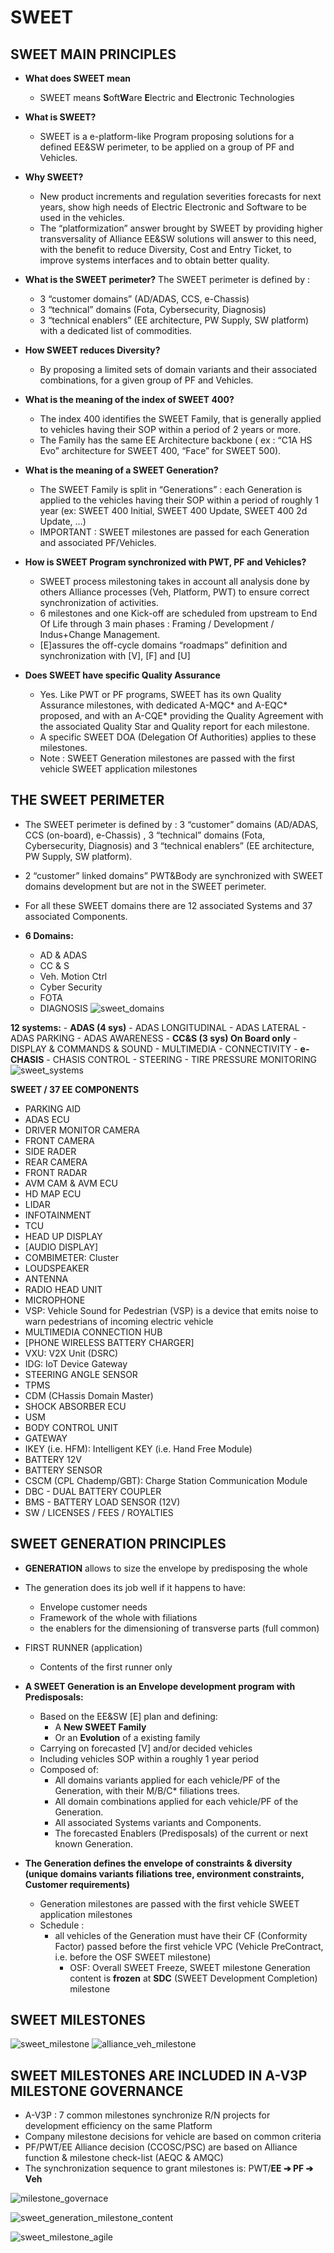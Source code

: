 # SWEET

## SWEET MAIN PRINCIPLES

- **What does SWEET mean**
    - SWEET means **S**oft**W**are **E**lectric and **E**lectronic Technologies

- **What is SWEET?**
    - SWEET is a e-platform-like Program proposing solutions for a defined EE&SW perimeter, to be applied on a group of PF and Vehicles.

- **Why SWEET?**
    - New product increments and regulation severities forecasts for next years, show high needs of Electric Electronic and Software to be used in the vehicles.
    - The “platformization” answer brought by SWEET by providing higher transversality of Alliance EE&SW solutions will answer to this need, with the benefit to reduce Diversity, Cost and Entry Ticket, to improve systems interfaces and to obtain better quality.

- **What is the SWEET perimeter?**
    The SWEET perimeter is defined by : 
    - 3 “customer domains” (AD/ADAS, CCS, e-Chassis) 
    - 3 “technical” domains (Fota, Cybersecurity, Diagnosis) 
    - 3 “technical enablers” (EE architecture, PW Supply, SW platform) with a dedicated list of commodities.

- **How SWEET reduces Diversity?**
    - By proposing a limited sets of domain variants and their associated combinations, for a given group of PF and Vehicles.

- **What is the meaning of the index of SWEET 400?**
    - The index 400 identifies the SWEET Family, that is generally applied to vehicles having their SOP within a period of 2 years or more.
    - The Family has the same EE Architecture backbone ( ex : “C1A HS Evo” architecture for SWEET 400, “Face” for SWEET 500).


- **What is the meaning of a SWEET Generation?**
    - The SWEET Family is split in “Generations” : each Generation is applied to the vehicles having their SOP within a period of roughly 1 year (ex: SWEET 400 Initial, SWEET 400 Update, SWEET 400 2d Update, …)
    - IMPORTANT : SWEET milestones are passed for each Generation and associated PF/Vehicles.

- **How is SWEET Program synchronized with PWT, PF and Vehicles?**
    - SWEET process milestoning takes in account all analysis done by others Alliance processes (Veh, Platform, PWT) to ensure correct synchronization of activities.
    - 6 milestones and one Kick-off are scheduled from upstream to End Of Life through 3 main phases : Framing / Development / Indus+Change Management.
    - [E]assures the off-cycle domains “roadmaps” definition and synchronization with [V], [F] and [U]

- **Does SWEET have specific Quality Assurance**
    - Yes. Like PWT or PF programs, SWEET has its own Quality Assurance milestones, with dedicated A-MQC* and A-EQC* proposed, and with an A-CQE* providing the Quality Agreement with the associated Quality Star and Quality report for each milestone.
    - A specific SWEET DOA (Delegation Of Authorities) applies to these milestones.
    - Note : SWEET Generation milestones are passed with the first vehicle SWEET application milestones

## THE SWEET PERIMETER

- The SWEET perimeter is defined by : 3 “customer” domains (AD/ADAS, CCS (on-board), e-Chassis) , 3 “technical” 
domains (Fota, Cybersecurity, Diagnosis) and 3 “technical enablers” (EE architecture, PW Supply, SW platform).
- 2 “customer” linked domains” PWT&Body are synchronized with SWEET domains development but are not in the SWEET 
perimeter.
- For all these SWEET domains there are 12 associated Systems and 37 associated Components.

- **6 Domains:**
    - AD & ADAS
    - CC & S
    - Veh. Motion Ctrl
    - Cyber Security
    - FOTA
    - DIAGNOSIS
    ![sweet_domains](./images/sweet_domains.png)

**12 systems:**
    - **ADAS (4 sys)**
        - ADAS LONGITUDINAL
        - ADAS LATERAL
        - ADAS PARKING
        - ADAS AWARENESS
    - **CC&S (3 sys) On Board only**
        - DISPLAY & COMMANDS & SOUND
        - MULTIMEDIA
        - CONNECTIVITY
    - **e-CHASIS**
        - CHASIS CONTROL
        - STEERING
        - TIRE PRESSURE MONITORING
    ![sweet_systems](./images/sweet_systems.png)

**SWEET / 37 EE COMPONENTS**
- PARKING AID
- ADAS ECU
- DRIVER MONITOR CAMERA
- FRONT CAMERA
- SIDE RADER
- REAR CAMERA
- FRONT RADAR
- AVM CAM & AVM ECU
- HD MAP ECU
- LIDAR
- INFOTAINMENT
- TCU
- HEAD UP DISPLAY
- [AUDIO DISPLAY]
- COMBIMETER: Cluster
- LOUDSPEAKER
- ANTENNA
- RADIO HEAD UNIT
- MICROPHONE
- VSP: Vehicle Sound for Pedestrian​​ (VSP)​ is a device that emits noise to warn pedestrians of incoming electric vehicle
- MULTIMEDIA CONNECTION HUB
- [PHONE WIRELESS BATTERY CHARGER]
- VXU: V2X Unit (DSRC)
- IDG: IoT Device Gateway
- STEERING ANGLE SENSOR
- TPMS
- CDM (CHassis Domain Master)
- SHOCK ABSORBER ECU
- USM
- BODY CONTROL UNIT
- GATEWAY
- IKEY (i.e. HFM): Intelligent KEY (i.e. Hand Free Module)
- BATTERY 12V
- BATTERY SENSOR
- CSCM (CPL Chademp/GBT): Charge Station Communication Module
- DBC - DUAL BATTERY COUPLER
- BMS - BATTERY LOAD SENSOR (12V)
- SW / LICENSES / FEES / ROYALTIES

## SWEET GENERATION PRINCIPLES

- **GENERATION** allows to size the envelope by predisposing the whole

- The generation does its job well if it 
happens to have:
    - Envelope customer needs
    - Framework of the whole with filiations
    - the enablers for the dimensioning of transverse parts (full common)
- FIRST RUNNER (application)
    - Contents of the first runner only

- **A SWEET Generation is an Envelope development program with Predisposals:**
    - Based on the EE&SW [E] plan and defining:
        - A **New SWEET Family**
        - Or an **Evolution** of a existing family
    - Carrying on forecasted [V] and/or decided vehicles
    - Including vehicles SOP within a roughly 1 year period
    - Composed of:
        - All domains variants applied for each vehicle/PF of the Generation, with their M/B/C* filiations trees.
        - All domain combinations applied for each vehicle/PF of the Generation.
        - All associated Systems variants and Components.
        - The forecasted Enablers (Predisposals) of the current or next known Generation.

- **The Generation defines the envelope of constraints & diversity (unique domains variants filiations tree, environment constraints, Customer requirements)**
    - Generation milestones are passed with the first vehicle SWEET application milestones
    - Schedule :
        - all vehicles of the Generation must have their CF (Conformity Factor) passed before the first vehicle VPC (Vehicle PreContract, i.e. before the OSF SWEET milestone)
            - OSF: Overall SWEET Freeze, SWEET milestone
        Generation content is **frozen** at **SDC** (SWEET Development Completion) milestone

## SWEET MILESTONES

![sweet_milestone](./images/sweet_milestone.png)
![alliance_veh_milestone](./images/alliance_veh_milestone.png)

## SWEET MILESTONES ARE INCLUDED IN A-V3P MILESTONE GOVERNANCE

- A-V3P : 7 common milestones synchronize R/N projects for development efficiency on the same Platform
- Company milestone decisions for vehicle are based on common criteria 
- PF/PWT/EE Alliance decision (CCOSC/PSC) are based on Alliance function & milestone check-list (AEQC & AMQC)
- The synchronization sequence to grant milestones is: PWT/**EE ➔ PF ➔ Veh**

![milestone_governace](./images/milestone_governace.png)

![sweet_generation_milestone_content](./images/sweet_generation_milestone_content.png)

![sweet_milestone_agile](./images/sweet_milestone_agile.png)

